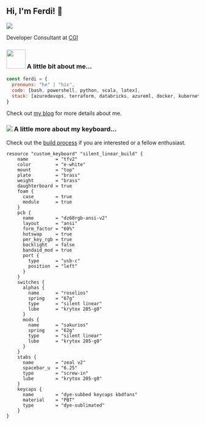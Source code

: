 ## Hi, I'm Ferdi! 👋

![](https://komarev.com/ghpvc/?username=noxouille)

Developer Consultant at [CGI](https://www.cgi.com/en)

### <img src="https://media.giphy.com/media/146gtxJUW6IR7W/giphy.gif" width=50> A little bit about me... 

```javascript
const ferdi = {
  pronouns: "he" | "his",
  code: [bash, powershell, python, scala, latex],
  stack: [azuredevops, terraform, databricks, azureml, docker, kubernetes]
}
```

Check out [my blog](https://ferdi.now.sh) for more details about me.

### <img src="https://i.imgur.com/uYxC2D8.png"> A little more about my keyboard... 

Check out the [build process](https://ferdi.now.sh/TFV2-silent-linear-build/) if you are interested or a fellow enthusiast.

```hcl
resource "custom_keyboard" "silent_linear_build" {
    name          = "tfv2"
    color         = "e-white"
    mount         = "top"
    plate         = "brass"
    weight        = "brass"
    daughterboard = true
    foam {
      case        = true
      module      = true
    }
    pcb {
      name        = "dz60rgb-ansi-v2"
      layout      = "ansi"
      form_factor = "60%"
      hotswap     = true
      per_key_rgb = true
      backlight   = false
      bandaid_mod = true
      port {
        type      = "usb-c"
        position  = "left"
      }
    }
    switches {
      alphas {
        name      = "roselios"
        spring    = "67g"
        type      = "silent linear"
        lube      = "krytox 205-g0"
      }
      mods {
        name      = "sakurios"
        spring    = "62g"
        type      = "silent linear"
        lube      = "krytox 205-g0"
      }
    }
    stabs {
      name        = "zeal v2"
      spacebar_u  = "6.25"
      type        = "screw-in"
      lube        = "krytox 205-g0"
    }
    keycaps {
      name        = "dye-subbed keycaps kbdfans"
      material    = "PBT"
      type        = "dye-sublimated"
    }
}
```

<!--
**noxouille/noxouille** is a ✨ _special_ ✨ repository because its `README.md` (this file) appears on your GitHub profile.

- 🔭 I’m currently working on ...
- 🌱 I’m currently learning ...
- 👯 I’m looking to collaborate on ...
- 🤔 I’m looking for help with ...
- 💬 Ask me about ...
- 📫 How to reach me: ...
- 😄 Pronouns: ...
- ⚡ Fun fact: ...
-->
